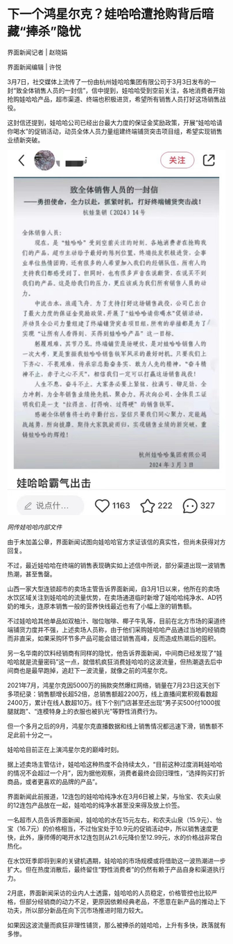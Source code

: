 # 下一个鸿星尔克？娃哈哈遭抢购背后暗藏“捧杀”隐忧

界面新闻记者 | 赵晓娟

界面新闻编辑 | 许悦

3月7日，社交媒体上流传了一份由杭州娃哈哈集团有限公司于3月3日发布的一封“致全体销售人员的一封信”，信中提到，娃哈哈受到空前关注，各地消费者开始抢购娃哈哈产品，超市渠道、终端也积极进货，希望所有销售人员打好这场销售战役。

这封信还提到，娃哈哈公司已经出台最大力度的保证金奖励政策，开展“娃哈哈请你喝水”的促销活动，动员全体人员力量组建终端铺货突击项目组，希望实现销售业绩新突破。

![3b6a9806dbe17ebd5849c6504e572c60.jpg](https://raw.githubusercontent.com/qqhsx/qqnews_image/main/2024/03/08/下一个鸿星尔克？娃哈哈遭抢购背后暗藏“捧杀”隐忧/3b6a9806dbe17ebd5849c6504e572c60.jpg)

 _网传娃哈哈内部文件_

由于未加盖公章，界面新闻试图向娃哈哈官方求证该信的真实性，但尚未获得对方回复。

不过，最近娃哈哈在终端的销售表现确实如上述信中所说，部分渠道出现一波销售热潮，甚至售罄。

山西一家大型连锁超市的卖场主管告诉界面新闻，自3月1日以来，他所在的卖场水饮区域关注到娃哈哈的流量优势，在卖场通道临时新增了娃哈哈纯净水、AD钙奶的堆头，连原本销售一般的营养快线最近也有了小幅上涨的销售额。

不过娃哈哈其他单品如双柚汁、咖位咖啡、椰子牛乳等，目前在北方市场的渠道终端铺货力度并不强，上述卖场人员称，由于他们采购娃哈哈产品通过当地的经销商而非直采，如果采购环节多产品可能会错过销售高峰，反而造成热潮后的囤积。

另一名华南的饮料经销商有同样的隐忧，他告诉界面新闻，中间商已经发现了“娃哈哈就是流量密码”这一点，就借机疯狂消费娃哈哈的这波流量，但热潮退去后中间商也是最早跑掉，追赶下一波流量，就像之前的鸿星尔克。

2021年7月，鸿星尔克因5000万的捐款突然爆红网络，销量在7月23日这天创下多项纪录：销售额增长超52倍，总销售额超2200万，线上直播间累积观看数超2400万，累计在线人数超10万。线下个别门店甚至还出现“男子买500付1000拔腿就跑”、“连模特身上的衣服也被扒光”等野性消费行为。

但一个多月之后的9月，鸿星尔克直播数据和线上销售情况都迅速下滑，销售额不足此前十分之一。

娃哈哈目前正在上演鸿星尔克的巅峰时刻。

据上述卖场主管估计，娃哈哈这种热度不会持续太久，“目前这种过度消耗娃哈哈的情况不会超过一个月”，因为据他观察，消费者最终会回归理性，“选择购买打折商品，或者更喜欢的品牌的产品”。

界面新闻此前报道，12连包的娃哈哈纯净水在3月6日被上架，与怡宝、农夫山泉的12连包产品放在一起，娃哈哈的纯净水甚至没来得及放上价签。

一名超市人员告诉界面新闻，娃哈哈的水在15元左右，和农夫山泉（15.9元）、怡宝（16.7元）的价格相当，不过怡宝处于10.9元的促销活动中，所以销售速度更快，此外，康师傅的喝开水12连包则从21.6元降价至12.99元，水的价格战非常白热化。

在水饮旺季即将到来的关键机遇期，娃哈哈的市场规模或将借助这一波热潮进一步扩大。但在热度消散后，最终留住“野性消费者”的仍然有赖于产品自身和渠道执行力。

2月底，界面新闻采访的业内人士透露，娃哈哈的人员稳定，价格管控也比较严格，但部分经销商的动力不足，更原因依赖经典老品，不愿意在新产品的推动上下功夫，所以部分新品在向下沉市场推进时阻力较大。

如果因这波流量而疯狂非理性铺货，那么被捧杀的娃哈哈，上升有多快，跌落就有多惨。

